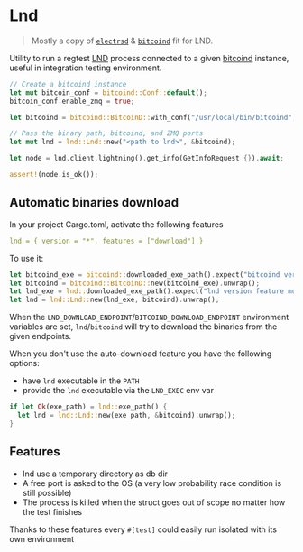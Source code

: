 # Lnd
> Mostly a copy of [`electrsd`](https://github.com/RCasatta/electrsd) & [`bitcoind`](https://github.com/rust-bitcoin/bitcoind) fit for LND.

Utility to run a regtest [LND](https://github.com/lightningnetwork/lnd) process connected to a given [bitcoind](https://github.com/RCasatta/bitcoind) instance, 
useful in integration testing environment.

```rust
// Create a bitcoind instance
let mut bitcoin_conf = bitcoind::Conf::default();
bitcoin_conf.enable_zmq = true;

let bitcoind = bitcoind::BitcoinD::with_conf("/usr/local/bin/bitcoind", &bitcoin_conf).unwrap();

// Pass the binary path, bitcoind, and ZMQ ports
let mut lnd = lnd::Lnd::new("<path to lnd>", &bitcoind);

let node = lnd.client.lightning().get_info(GetInfoRequest {}).await; 

assert!(node.is_ok());
```

## Automatic binaries download

In your project Cargo.toml, activate the following features

```yml
lnd = { version = "*", features = ["download"] }
```

To use it:

```rust
let bitcoind_exe = bitcoind::downloaded_exe_path().expect("bitcoind version feature must be enabled");
let bitcoind = bitcoind::BitcoinD::new(bitcoind_exe).unwrap();
let lnd_exe = lnd::downloaded_exe_path().expect("lnd version feature must be enabled");
let lnd = lnd::Lnd::new(lnd_exe, bitcoind).unwrap();
```

When the `LND_DOWNLOAD_ENDPOINT`/`BITCOIND_DOWNLOAD_ENDPOINT` environment variables are set,
`lnd`/`bitcoind` will try to download the binaries from the given endpoints.

When you don't use the auto-download feature you have the following options:

- have `lnd` executable in the `PATH`
- provide the `lnd` executable via the `LND_EXEC` env var

```rust
if let Ok(exe_path) = lnd::exe_path() {
  let lnd = lnd::Lnd::new(exe_path, &bitcoind).unwrap();
}
```
## Features

  * lnd use a temporary directory as db dir
  * A free port is asked to the OS (a very low probability race condition is still possible) 
  * The process is killed when the struct goes out of scope no matter how the test finishes

Thanks to these features every `#[test]` could easily run isolated with its own environment
